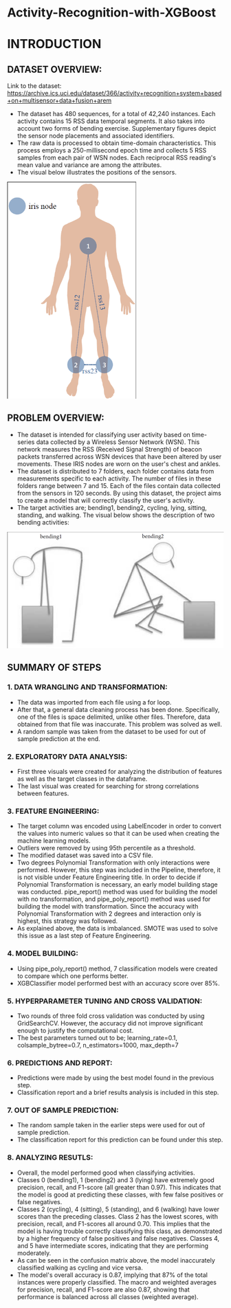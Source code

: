 # Activity-Recognition-with-XGBoost

# INTRODUCTION

## DATASET OVERVIEW:
Link to the dataset: https://archive.ics.uci.edu/dataset/366/activity+recognition+system+based+on+multisensor+data+fusion+arem
 - The dataset has 480 sequences, for a total of 42,240 instances. Each activity contains 15 RSS data temporal segments. It also takes into account two forms of bending exercise. Supplementary figures depict the sensor node placements and associated identifiers.
 - The raw data is processed to obtain time-domain characteristics. This process employs a 250-millisecond epoch time and collects 5 RSS samples from each pair of WSN nodes. Each reciprocal RSS reading's mean value and variance are among the attributes.
 - The visual below illustrates the positions of the sensors.

 <img src=".\Dataset\sensorsPlacement.png" alt="sensorsPlacement" width="300"/>

## PROBLEM OVERVIEW:
 - The dataset is intended for classifying user activity based on time-series data collected by a Wireless Sensor Network (WSN). This network measures the RSS (Received Signal Strength) of beacon packets transferred across WSN devices that have been altered by user movements. These IRIS nodes are worn on the user's chest and ankles.
 - The dataset is distributed to 7 folders, each folder contains data from measurements specific to each activity. The number of files in these folders range between 7 and 15. Each of the files contain data collected from the sensors in 120 seconds. By using this dataset, the project aims to create a model that will correctly classify the user's activity. 
 - The target activities are; bending1, bending2, cycling, lying, sitting, standing, and walking. The visual below shows the description of two bending activities:

 <img src=".\Dataset\bendingType.png" alt="bendingType" width="600"/>

 ## SUMMARY OF STEPS

### 1. DATA WRANGLING AND TRANSFORMATION:
 - The data was imported from each file using a for loop. 
 - After that, a general data cleaning process has been done. Specifically, one of the files is space delimited, unlike other files. Therefore, data obtained from that file was inaccurate. This problem was solved as well. 
 - A random sample was taken from the dataset to be used for out of sample prediction at the end.

### 2. EXPLORATORY DATA ANALYSIS:
 - First three visuals were created for analyzing the distribution of features as well as the target classes in the dataframe.
 - The last visual was created for searching for strong correlations between features. 

### 3. FEATURE ENGINEERING:
 - The target column was encoded using LabelEncoder in order to convert the values into numeric values so that it can be used when creating the machine learning models.
 - Outliers were removed by using 95th percentile as a threshold. 
 - The modified dataset was saved into a CSV file. 
 - Two degrees Polynomial Transformation with only interactions were performed. However, this step was included in the Pipeline, therefore, it is not visible under Feature Engineering title. In order to decide if Polynomial Transformation is necessary, an early model building stage was conducted. pipe_report() method was used for building the model with no transformation, and pipe_poly_report() method was used for building the model with transformation. Since the accuracy with Polynomial Transformation with 2 degrees and interaction only is highest, this strategy was followed.
 - As explained above, the data is imbalanced. SMOTE was used to solve this issue as a last step of Feature Engineering. 

### 4. MODEL BUILDING:
 - Using pipe_poly_report() method, 7 classification models were created to compare which one performs better. 
 - XGBClassifier model performed best with an accuracy score over 85%. 

### 5. HYPERPARAMETER TUNING AND CROSS VALIDATION:
 - Two rounds of three fold cross validation was conducted by using GridSearchCV. However, the accuracy did not improve significant enough to justify the computational cost. 
 - The best parameters turned out to be; learning_rate=0.1, colsample_bytree=0.7, n_estimators=1000, max_depth=7

### 6. PREDICTIONS AND REPORT:
 - Predictions were made by using the best model found in the previous step. 
 - Classification report and a brief results analysis is included in this step.

### 7. OUT OF SAMPLE PREDICTION:
 - The random sample taken in the earlier steps were used for out of sample prediction. 
 - The classification report for this prediction can be found under this step. 

### 8. ANALYZING RESUTLS:
 - Overall, the model performed good when classifying activities. 
 - Classes 0 (bending1), 1 (bending2) and 3 (lying) have extremely good precision, recall, and F1-score (all greater than 0.97). This indicates that the model is good at predicting these classes, with few false positives or false negatives.
 - Classes 2 (cycling), 4 (sitting), 5 (standing), and 6 (walking) have lower scores than the preceding classes. Class 2 has the lowest scores, with precision, recall, and F1-scores all around 0.70. This implies that the model is having trouble correctly classifying this class, as demonstrated by a higher frequency of false positives and false negatives. Classes 4, and 5 have intermediate scores, indicating that they are performing moderately. 
 - As can be seen in the confusion matrix above, the model inaccurately classified walking as cycling and vice versa. 
 - The model's overall accuracy is 0.87, implying that 87% of the total instances were properly classified. The macro and weighted averages for precision, recall, and F1-score are also 0.87, showing that performance is balanced across all classes (weighted average).